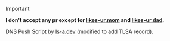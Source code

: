 > [!IMPORTANT]
> **I don't accept any pr except for [likes-ur.mom](https://likes-ur.mom) and [likes-ur.dad](https://likes-ur.dad).**

DNS Push Script by [Is-a.dev](https://is-a.dev) (modified to add TLSA record).
